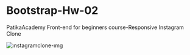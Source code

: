 # Bootstrap-Hw-02
PatikaAcademy Front-end for beginners course-Responsive Instagram Clone




![ınstagramclone-ımg](https://github.com/YYigitGokmen/Bootstrap-Hw-02/assets/157407435/3b4f36be-1e5a-4d2b-bd22-1a279b289053)
